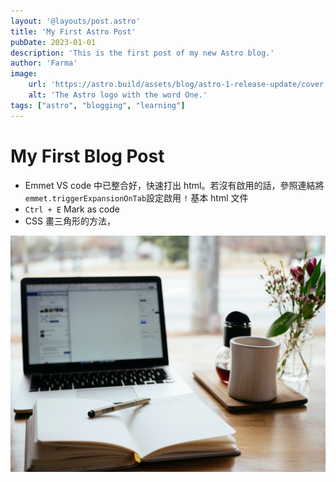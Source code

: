 ```yaml
---
layout: '@layouts/post.astro'
title: 'My First Astro Post'
pubDate: 2023-01-01
description: 'This is the first post of my new Astro blog.'
author: 'Farma'
image:
    url: 'https://astro.build/assets/blog/astro-1-release-update/cover.jpeg' 
    alt: 'The Astro logo with the word One.'
tags: ["astro", "blogging", "learning"]
---
```

# My First Blog Post

- Emmet
VS code 中已整合好，快速打出 html。若沒有啟用的話，參照連結將``emmet.triggerExpansionOnTab``設定啟用 
`!` 基本 html 文件
- `Ctrl + E`  Mark as code
- CSS 畫三角形的方法，

![Untitled](/assets/images/image-post.jpeg)
